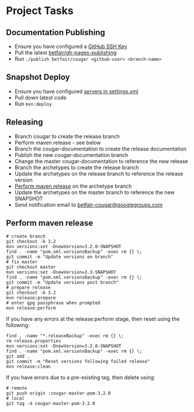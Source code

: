 Project Tasks
=============

Documentation Publishing
------------------------
* Ensure you have configured a [GitHub SSH Key](https://help.github.com/articles/generating-ssh-keys)
* Pull the latest [betfair/gh-pages-publishing](https://github.com/betfair/gh-pages-publishing)
* Run ```./publish betfair/cougar <github-user> <branch-name>```

Snapshot Deploy
---------------
* Ensure you have configured [servers in settings.xml](https://docs.sonatype.org/display/Repository/Sonatype+OSS+Maven+Repository+Usage+Guide)
* Pull down latest code
* Run ```mvn:deploy```

Releasing
---------
* Branch cougar to create the release branch
* Perform maven release - see below
* Branch the cougar-documentation to create the release documentation
* Publish the new cougar-documentation branch
* Change the master cougar-documentation to reference the new release
* Branch the archetypes to create the release branch
* Update the archetypes on the release branch to reference the release version
* [Perform maven release](https://docs.sonatype.org/display/Repository/Sonatype+OSS+Maven+Repository+Usage+Guide) on the archetype branch
* Update the archetypes on the master branch to reference the new SNAPSHOT
* Send notification email to betfair-cougar@googlegroups.com

Perform maven release
---------------------
```
# create branch
git checkout -b 3.2
mvn versions:set -DnewVersion=3.2.0-SNAPSHOT
find . -name "pom.xml.versionsBackup" -exec rm {} \;
git commit -m "Update versions on branch"
# fix master
git checkout master
mvn versions:set -DnewVersion=3.3-SNAPSHOT
find . -name "pom.xml.versionsBackup" -exec rm {} \;
git commit -m "Update versions post branch"
# prepare release
git checkout -b 3.2
mvn release:prepare
# enter gpg passphrase when prompted
mvn release:perform
```

If you have any errors at the release:perform stage, then reset using the following:
```
find . -name "*.releaseBackup" -exec rm {} \;
rm release.properties
mvn versions:set -DnewVersion=3.2.0-SNAPSHOT
find . -name "pom.xml.versionsBackup" -exec rm {} \;
git add .
git commit -m "Reset versions following failed release"
mvn release:clean
```

If you have errors due to a pre-existing tag, then delete using:
```
# remote
git push origin :cougar-master-pom-3.2.0
# local
git tag -d cougar-master-pom-3.2.0
```

